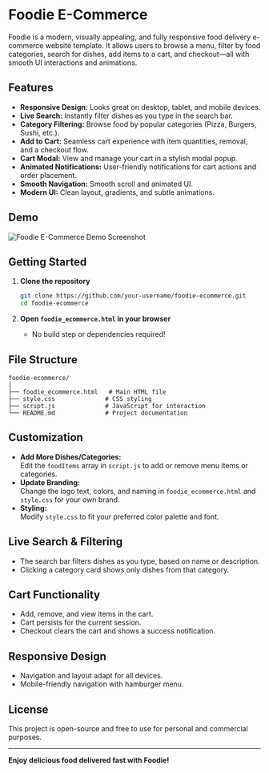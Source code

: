 # Foodie E-Commerce

Foodie is a modern, visually appealing, and fully responsive food delivery e-commerce website template. It allows users to browse a menu, filter by food categories, search for dishes, add items to a cart, and checkout—all with smooth UI interactions and animations.

## Features

- **Responsive Design:** Looks great on desktop, tablet, and mobile devices.
- **Live Search:** Instantly filter dishes as you type in the search bar.
- **Category Filtering:** Browse food by popular categories (Pizza, Burgers, Sushi, etc.).
- **Add to Cart:** Seamless cart experience with item quantities, removal, and a checkout flow.
- **Cart Modal:** View and manage your cart in a stylish modal popup.
- **Animated Notifications:** User-friendly notifications for cart actions and order placement.
- **Smooth Navigation:** Smooth scroll and animated UI.
- **Modern UI:** Clean layout, gradients, and subtle animations.

## Demo

![Foodie E-Commerce Demo Screenshot](screenshot.png)

## Getting Started

1. **Clone the repository**
   ```bash
   git clone https://github.com/your-username/foodie-ecommerce.git
   cd foodie-ecommerce
   ```

2. **Open `foodie_ecommerce.html` in your browser**
   - No build step or dependencies required!

## File Structure

```
foodie-ecommerce/
│
├── foodie_ecommerce.html   # Main HTML file
├── style.css              # CSS styling
├── script.js              # JavaScript for interaction
└── README.md              # Project documentation
```

## Customization

- **Add More Dishes/Categories:**  
  Edit the `foodItems` array in `script.js` to add or remove menu items or categories.
- **Update Branding:**  
  Change the logo text, colors, and naming in `foodie_ecommerce.html` and `style.css` for your own brand.
- **Styling:**  
  Modify `style.css` to fit your preferred color palette and font.

## Live Search & Filtering

- The search bar filters dishes as you type, based on name or description.
- Clicking a category card shows only dishes from that category.

## Cart Functionality

- Add, remove, and view items in the cart.
- Cart persists for the current session.
- Checkout clears the cart and shows a success notification.

## Responsive Design

- Navigation and layout adapt for all devices.
- Mobile-friendly navigation with hamburger menu.

## License

This project is open-source and free to use for personal and commercial purposes.

---

**Enjoy delicious food delivered fast with Foodie!**
